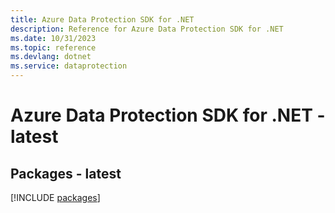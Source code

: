 ```yaml
---
title: Azure Data Protection SDK for .NET
description: Reference for Azure Data Protection SDK for .NET
ms.date: 10/31/2023
ms.topic: reference
ms.devlang: dotnet
ms.service: dataprotection
---
```

# Azure Data Protection SDK for .NET - latest
## Packages - latest
[!INCLUDE [packages](data-protection-index.md)]